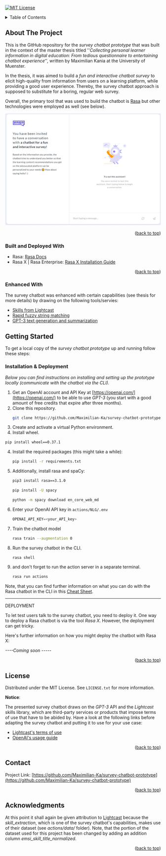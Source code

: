 <!-- https://github.com/othneildrew/Best-README-Template -->
<a name="readme-top"></a>
<!-- PROJECT SHIELDS -->
<!--
*** I'm using markdown "reference style" links for readability.
*** Reference links are enclosed in brackets [ ] instead of parentheses ( ).
*** See the bottom of this document for the declaration of the reference variables
*** for contributors-url, forks-url, etc. This is an optional, concise syntax you may use.
*** https://www.markdownguide.org/basic-syntax/#reference-style-links
-->

[![MIT License][license-shield]][license-url]


<!-- TABLE OF CONTENTS -->
<details>
  <summary>Table of Contents</summary>
  <ol>
    <li>
      <a href="#about-the-project">About The Project</a>
      <ul>
        <li><a href="#built-with">Built With</a></li>
      </ul>
    </li>
    <li>
      <a href="#getting-started">Getting Started</a>
      <ul>
        <li><a href="#prerequisites">Prerequisites</a></li>
        <li><a href="#installation">Installation</a></li>
      </ul>
    </li>
    <li><a href="#usage">Usage</a></li>
    <li><a href="#roadmap">Roadmap</a></li>
    <li><a href="#contributing">Contributing</a></li>
    <li><a href="#license">License</a></li>
    <li><a href="#contact">Contact</a></li>
    <li><a href="#acknowledgments">Acknowledgments</a></li>
  </ol>
</details>



<!-- ABOUT THE PROJECT -->
## About The Project

This is the GitHub repository for the _survey chatbot prototype_ that was built in the context of the master thesis titled ''_Collecting personal learner information in digital education: 
From tedious questionnaire to entertaining chatbot experience_'', written by Maximilian Kania at the University of Muenster.

In the thesis, it was aimed to build a _fun and interactive chatbot survey_ to elicit high-quality from information from users on a learning platform, while providing a good user experience. Thereby, the survey chatbot approach is supposed to substitute for a boring, regular web survey.

Overall, the primary tool that was used to build the chatbot is [Rasa](https://rasa.com/) but other technologies were employed as well (see below).

<div align="center">
  <img src="images/rasaX_welcome.jpg" alt="Logo" width="520" height="360">
</div>
<!--[![Product Name Screen Shot][product-screenshot]](https://example.com) -->



<p align="right">(<a href="#readme-top">back to top</a>)</p>



### Built and Deployed With

 - Rasa: [Rasa Docs](https://rasa.com/docs/rasa/)
 - Rasa X | Rasa Enterprise: [Rasa X Installation Guide](https://rasa.com/docs/rasa-enterprise/installation-and-setup/install/helm-chart-installation/installation)

<p align="right">(<a href="#readme-top">back to top</a>)</p>

### Enhanced With

The survey chatbot was enhanced with certain capabilities (see thesis for more details) by drawing on the following tools/servies:
* [Skills from Lightcast](https://skills.lightcast.io/)
* [Rapid fuzzy string matching](https://github.com/maxbachmann/RapidFuzz)
* [GPT-3 text generation and summarization](https://openai.com/api/)



<!-- GETTING STARTED -->
## Getting Started

To get a local copy of the _survey chatbot prototype_ up and running follow these steps:

### Installation & Deployment

_Below you can find instructions on installing and setting up the prototype locally (communicate with the chatbot via the CLI)._

1. Get an OpenAI account and API Key at [https://openai.com/](https://openai.com/) to be able to use _GPT-3_ (you start with a good amount of free credits that expire after three months).
2. Clone this repository.
   ```sh
   git clone https://github.com/Maximilian-Ka/survey-chatbot-prototype.git
   ```
3. Create and activate a virtual Python environment.
4. Install wheel.
  ```sh
  pip install wheel==0.37.1
  ```
4. Install the required packages (this might take a while): 
    ```sh
    pip install -r requirements.txt
    ```
5. Additionally, install rasa and spaCy:
    ```sh
    pip3 install rasa==3.1.0
    ```
    ```sh
    pip install -U spacy
    ```
    ```sh
    python -m spacy download en_core_web_md
    ```
6. Enter your OpenAI API key in `actions/NLG/.env`
    ```py
    OPENAI_API_KEY=<your_API_key>
    ```
7. Train the chatbot model
    ```sh
    rasa train --augmentation 0
    ```
8. Run the survey chatbot in the CLI.
    ```sh
    rasa shell
    ```
9. and don't forget to run the action server in a separate terminal.
    ```sh
    rasa run actions
    ```

Note, that you can find further information on what you can do with the Rasa chatbot in the CLI in this [Cheat Sheet](https://rasa.com/docs/rasa/command-line-interface/).

***

DEPLOYMENT

To let test users talk to the survey chatbot, you need to deploy it. One way to deploy a Rasa chatbot is via the tool _Rasa X_. However, the deployment can get tricky.

Here's further information on how you might deploy the chatbot with Rasa X:

_----Coming soon -----_

<p align="right">(<a href="#readme-top">back to top</a>)</p>



<!-- USAGE EXAMPLES -->
<!--## Usage -->

<!--Use this space to show useful examples of how a project can be used. Additional screenshots, code examples and demos work well in this space. You may also link to more resources.

_For more examples, please refer to the [Documentation](https://example.com)_

<p align="right">(<a href="#readme-top">back to top</a>)</p> -->



<!-- ROADMAP -->




<!-- CONTRIBUTING -->
<!--## Contributing -->


<!--<p align="right">(<a href="#readme-top">back to top</a>)</p> -->



<!-- LICENSE -->
## License

Distributed under the MIT License. See `LICENSE.txt` for more information.

**Notice**:

The presented survey chatbot draws on the _GPT-3_ API and the _Lightcast_ skills library, which are third-party services or products that impose terms of use that have to be abided by.
Have a look at the following links before adapting the survey chatbot and putting it to use for your use case:

* [Lightcast's terms of use](https://skills.lightcast.io/lightcast-open-skills-license-agreement.pdf)
* [OpenAI's usage guide](https://beta.openai.com/docs/usage-guidelines)

<p align="right">(<a href="#readme-top">back to top</a>)</p>




<!-- CONTACT -->
## Contact

<!-- Your Name - [@your_twitter](https://twitter.com/your_username) - email@example.com -->

Project Link: [https://github.com/Maximilian-Ka/survey-chatbot-prototype](https://github.com/Maximilian-Ka/survey-chatbot-prototype)

<p align="right">(<a href="#readme-top">back to top</a>)</p>



<!-- ACKNOWLEDGMENTS -->
## Acknowledgments

At this point it shall again be given attribution to [Lightcast](https://skills.lightcast.io/) because the _skill_extraction_, which is one of the survey chatbot's capabilities, makes use of their dataset (see _actions/data/_ folder). Note, that the portion of the dataset used for this project has been changed by adding an addition column _emsi_skill_title_normalized_.
<!-- Use this space to list resources you find helpful and would like to give credit to. I've included a few of my favorites to kick things off! -->



<p align="right">(<a href="#readme-top">back to top</a>)</p>



<!-- MARKDOWN LINKS & IMAGES -->
<!-- https://www.markdownguide.org/basic-syntax/#reference-style-links -->

[license-shield]: https://img.shields.io/github/license/othneildrew/Best-README-Template.svg?style=for-the-badge
[license-url]: https://github.com/othneildrew/Best-README-Template/blob/master/LICENSE.txt